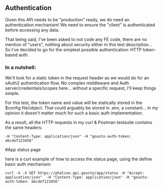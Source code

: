 ## Authentication 

Given this API needs to be "production" ready, we do need an authentication mechanism! We need to ensure the "client" is authenticated before accessing any data.

That being said, I've been asked to not code any FE code, there are no mention of "users", nothing about security either in this test description... So I've decided to go for the simplest possible authentication: HTTP token-based auth.


### In a nutshell: 

We'll look for a static token in the request header as we would do for an oAuth2 authentication flow. No complex middleware and Auth server/credentials/scopes here... without a specific request, I'll keep things simple.

For this test, the token name and value will be statically stored in the $config file/object. That could arguably be stored in .env, a constant... in my opinion it doesn't matter much for such a basic auth implementation.


As a result, all the HTTP requests in my curl & Postman testsuite contains the same headers:

`-H "Content-Type: application/json" -H "gousto-auth-token: abcdef123456" `


#App status page

here is a curl example of how to access the status page, using the define basic auth mechanism: 

```
curl -k -X GET https://phalcon.api.gousto/app/status -H "Accept: application/json"  -H "Content-Type: application/json" -H "gousto-auth-token: abcdef123456"
```
